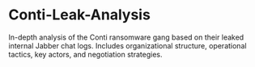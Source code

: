 # Conti-Leak-Analysis
In-depth analysis of the Conti ransomware gang based on their leaked internal Jabber chat logs. Includes organizational structure, operational tactics, key actors, and negotiation strategies.
